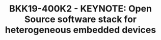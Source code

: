 ---
categories:
- bkk19
description: "Open Source software stack for heterogeneous embedded devices<br /><br
  />\r\n<p>As heterogeneous embedded systems are getting more powerful and common
  place there are a number of complexities that come with creating the associated
  software stacks. This talk will cover some of these issues and discuss solutions,
  tying together topics such as heterogeneous HW (Xilinx Versal ACAP and Zynq MPSoC),
  use cases, OpenAMP, System Device Trees, Hypervisors, Cache coloring, Ultra96V2
  and CCIX.</p>\r\n<br />&nbsp;"
image: /assets/images/featured-images/bkk19/BKK19-400K2.png
session_attendee_num: '64'
session_id: BKK19-400K2
session_room: 'Keynote Room (World Ballroom BC) '
session_slot:
  end_time: '2019-04-04 11:00:00'
  start_time: '2019-04-04 10:30:00'
session_speakers:
- speaker_bio: "Tomas Evensen is Chief Technology Officer, Embedded Software at Xilinx.<br
    />\r\nIn this role he is responsible for the embedded software strategy for<br
    />\r\nXilinx SoCs. Prior to joining Xilinx, Evensen was Chief<br />\r\nTechnology
    Officer at Wind River for 7 years, as well as GM for the Wind<br />\r\nRiver Tools
    Division and VP of Engineering for the VxWorks operating system.<br />\r\nBefore
    that he was the creator of the Diab Data C/C++ compilers.<br />\r\nEvensen received
    his MSEE at the Royal Institute of Technology in Stockholm, Sweden."
  speaker_company: Xilinx
  speaker_image: /assets/images/speakers/bkk19/tomas-evensen.jpg
  speaker_location: ''
  speaker_name: Tomas Evensen
  speaker_position: CTO Embedded Software
  speaker_username: tomase
session_track: None/Other
tag: session
tags:
- Keynote
- Open Source Development
title: 'BKK19-400K2 - KEYNOTE: Open Source software stack for heterogeneous embedded
  devices'
youtube_video_url: None
amazon_s3_presentation_url: https://static.linaro.org/connect/bkk19/presentations/bkk19-400k2.pdf
amazon_s3_video_url: https://static.linaro.org/connect/bkk19/videos/bkk19-400k2.mp4
---